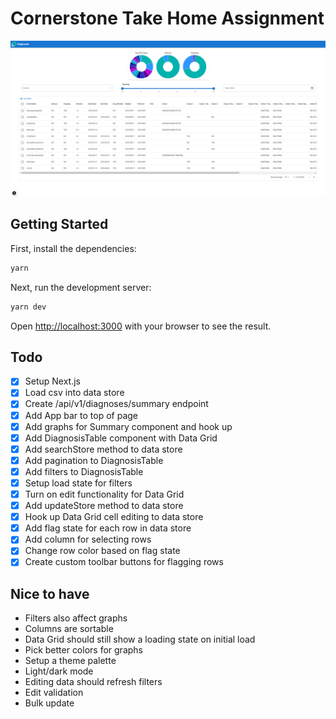 # Cornerstone Take Home Assignment

![Screenshot](image.png)

## Getting Started

First, install the dependencies:

```bash
yarn
```

Next, run the development server:

```bash
yarn dev
```

Open [http://localhost:3000](http://localhost:3000) with your browser to see the result.

## Todo

- [x] Setup Next.js
- [x] Load csv into data store
- [x] Create /api/v1/diagnoses/summary endpoint
- [x] Add App bar to top of page
- [x] Add graphs for Summary component and hook up
- [x] Add DiagnosisTable component with Data Grid
- [x] Add searchStore method to data store
- [x] Add pagination to DiagnosisTable
- [x] Add filters to DiagnosisTable
- [x] Setup load state for filters
- [x] Turn on edit functionality for Data Grid
- [x] Add updateStore method to data store
- [x] Hook up Data Grid cell editing to data store
- [x] Add flag state for each row in data store
- [x] Add column for selecting rows
- [x] Change row color based on flag state
- [x] Create custom toolbar buttons for flagging rows

## Nice to have

- Filters also affect graphs
- Columns are sortable
- Data Grid should still show a loading state on initial load
- Pick better colors for graphs
- Setup a theme palette
- Light/dark mode
- Editing data should refresh filters
- Edit validation
- Bulk update
